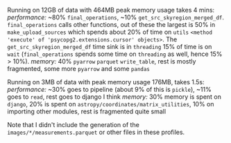 Running on 12GB of data with 464MB peak memory usage takes 4 mins:
_performance:_ ~80% `final_operations`, ~10% `get_src_skyregion_merged_df`. `final_operations` calls other functions, out of these the largest is 50% in `make_upload_sources` which spends about 20% of time on `utils` `<method 'execute' of 'psycopg2.extensions.cursor' objects>`. The `get_src_skyregion_merged_df` time sink is in `threading` 15% of time is on `wait` (`final_operations` spends some time on `threading` as well, hence 15% > 10%).
_memory:_ 40% `pyarrow` `parquet` `write_table`, rest is mostly fragmented, some more `pyarrow` and some `pandas`

Running on 3MB of data with peak memory usage 176MB, takes 1.5s:
_performance:_ ~30% goes to pipeline (about 9% of this is `pickle`), ~11% goes to `read`, rest goes to django I think
_memory:_ 30% memory is spent on `django`, 20% is spent on `astropy/coordinates/matrix_utilities`, 10% on importing other modules, rest is fragmented quite small

Note that I didn't include the generation of the `images/*/measurements.parquet` or other files in these profiles.
